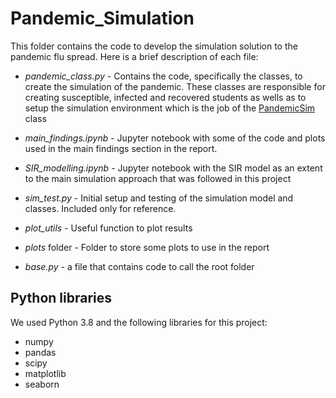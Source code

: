 # Pandemic_Simulation

This folder contains the code to develop the simulation solution to the  pandemic flu 
spread. Here is a brief description of each file:

- *pandemic_class.py* - Contains the code, specifically the classes, to create the
simulation of the pandemic. These classes are responsible for creating susceptible, 
  infected and recovered students as wells as to setup the simulation environment 
  which is the job of the <u>PandemicSim</u> class
  
- *main_findings.ipynb* - Jupyter notebook with some of the code and plots used in 
the main findings section in the report.
  
- *SIR_modelling.ipynb* - Jupyter notebook with the SIR model as an extent to the main
simulation approach that was followed in this project
  
- *sim_test.py* - Initial setup and testing of the simulation model and classes. 
Included only for reference.
  
- *plot_utils* - Useful function to plot results

- *plots* folder - Folder to store some plots to use in the report

- *base.py* - a file that contains code to call the root folder 

## Python libraries
We used Python 3.8 and the following libraries for this project:
- numpy
- pandas
- scipy
- matplotlib
- seaborn
